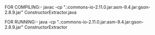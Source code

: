 FOR COMPILING:-    javac -cp ".:commons-io-2.11.0.jar:asm-9.4.jar:gson-2.8.9.jar" ConstructorExtractor.java

FOR RUNNING:-      java -cp ".:commons-io-2.11.0.jar:asm-9.4.jar:gson-2.8.9.jar" ConstructorExtractor
